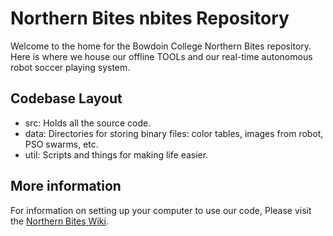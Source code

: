 Northern Bites nbites Repository
================================

Welcome to the home for the Bowdoin College Northern Bites repository. Here is where we house our offline TOOLs and our real-time autonomous robot soccer playing system.

Codebase Layout
---------------
- src: Holds all the source code.
- data: Directories for storing binary files: color tables, images from robot, PSO swarms, etc.
- util: Scripts and things for making life easier.


More information
--------------------------------------
For information on setting up your computer to use our code, Please visit the [Northern Bites Wiki](https://github.com/northern-bites/nbites/wiki).

